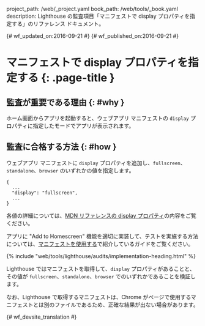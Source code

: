 project_path: /web/_project.yaml
book_path: /web/tools/_book.yaml
description: Lighthouse の監査項目「マニフェストで display プロパティを指定する」のリファレンス ドキュメント。

{# wf_updated_on:2016-09-21 #}
{# wf_published_on:2016-09-21 #}

#  マニフェストで display プロパティを指定する {: .page-title }

##  監査が重要である理由 {: #why }

ホーム画面からアプリを起動すると、ウェブアプリ マニフェストの `display` プロパティに指定したモードでアプリが表示されます。


##  監査に合格する方法 {: #how }

ウェブアプリ マニフェストに `display` プロパティを追加し、`fullscreen`、`standalone`、`browser` のいずれかの値を指定します。


    {
      ...
      "display": "fullscreen",
      ...
    }

各値の詳細については、[MDN リファレンスの display プロパティ](https://developer.mozilla.org/en-US/docs/Web/Manifest#display)の内容をご覧ください。



アプリに "Add to Homescreen"
機能を適切に実装して、テストを実施する方法については、[マニフェストを使用する](manifest-exists#how)で紹介しているガイドをご覧ください。


{% include "web/tools/lighthouse/audits/implementation-heading.html" %}

Lighthouse ではマニフェストを取得して、`display`
プロパティがあることと、その値が `fullscreen`、`standalone`、`browser` でのいずれかであることを検証します。

なお、Lighthouse で取得するマニフェストは、Chrome がページで使用するマニフェストとは別のファイルであるため、正確な結果が出ない場合があります。



{# wf_devsite_translation #}
